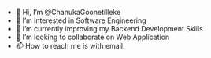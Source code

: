 - 👋 Hi, I’m @ChanukaGoonetilleke
- 👀 I’m interested in Software Engineering 
- 🌱 I’m currently improving my Backend Development Skills
- 💞️ I’m looking to collaborate on Web Application
- 📫 How to reach me is with email.

<!---
ChanukaGoonetilleke/ChanukaGoonetilleke is a ✨ special ✨ repository because its `README.md` (this file) appears on your GitHub profile.
You can click the Preview link to take a look at your changes.
--->
